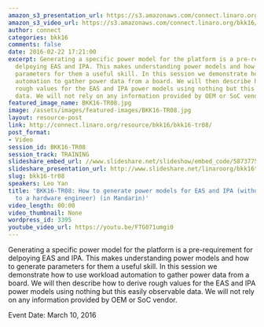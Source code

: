 ```yaml
---
amazon_s3_presentation_url: https://s3.amazonaws.com/connect.linaro.org/bkk16/Presentations/Thursday/BKK16-TR08.pdf
amazon_s3_video_url: https://s3.amazonaws.com/connect.linaro.org/bkk16/Videos/Thursday/BKK16-TR08%20How%20to%20generate%20power%20models%20for%20EAS%20and%20IPA%20%28Mandarin%29.mp4
author: connect
categories: bkk16
comments: false
date: 2016-02-22 17:21:00
excerpt: Generating a specific power model for the platform is a pre-requirement for
  delpoying EAS and IPA. This makes understanding power models and how to generate
  parameters for them a useful skill. In this session we demonstrate how to use workload
  automation to gather power data from a board. We will then describe how to derive
  rough values for the EAS and IPA power models using nothing but this easily observable
  data. We will not rely on any information provided by OEM or SoC vendor.
featured_image_name: BKK16-TR08.jpg
image: /assets/images/featured-images/BKK16-TR08.jpg
layout: resource-post
link: http://connect.linaro.org/resource/bkk16/bkk16-tr08/
post_format:
- Video
session_id: BKK16-TR08
session_track: TRAINING
slideshare_embed_url: //www.slideshare.net/slideshow/embed_code/58737759
slideshare_presentation_url: http://www.slideshare.net/linaroorg/bkk16tr08-how-to-generate-power-models-for-eas-and-ipa
slug: bkk16-tr08
speakers: Leo Yan
title: 'BKK16-TR08: How to generate power models for EAS and IPA (without talking
  to a hardware engineer) (in Mandarin)'
video_length: 00:00
video_thumbnail: None
wordpress_id: 3395
youtube_video_url: https://youtu.be/FTG071umgi0
---
```


Generating a specific power model for the platform is a pre-requirement for delpoying EAS and IPA. This makes understanding power models and how to generate parameters for them a useful skill. In this session we demonstrate how to use workload automation to gather power data from a board. We will then describe how to derive rough values for the EAS and IPA power models using nothing but this easily observable data. We will not rely on any information provided by OEM or SoC vendor.

Event Date: March 10, 2016
